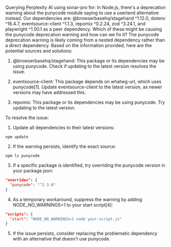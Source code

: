 Querying Perplexity AI using sonar-pro for: In Node.js, there's a deprecation warning about the punycode module saying to use a userland alternative instead. Our dependencies are: @browserbasehq/stagehand ^1.12.0, dotenv ^16.4.7, eventsource-client ^1.1.3, repomix ^0.2.24, zod ^3.24.1, and playwright ^1.50.1 as a peer dependency. Which of these might be causing the punycode deprecation warning and how can we fix it?
The punycode deprecation warning is likely coming from a nested dependency rather than a direct dependency. Based on the information provided, here are the potential sources and solutions:

1. @browserbasehq/stagehand: This package or its dependencies may be using punycode. Check if updating to the latest version resolves the issue.

2. eventsource-client: This package depends on whatwg-url, which uses punycode[1]. Update eventsource-client to the latest version, as newer versions may have addressed this.

3. repomix: This package or its dependencies may be using punycode. Try updating to the latest version.

To resolve the issue:

1. Update all dependencies to their latest versions:

```
npm update
```

2. If the warning persists, identify the exact source:

```
npm ls punycode
```

3. If a specific package is identified, try overriding the punycode version in your package.json:

```json
"overrides": {
  "punycode": "^2.3.0"
}
```

4. As a temporary workaround, suppress the warning by adding NODE_NO_WARNINGS=1 to your start script[4]:

```json
"scripts": {
  "start": "NODE_NO_WARNINGS=1 node your-script.js"
}
```

5. If the issue persists, consider replacing the problematic dependency with an alternative that doesn't use punycode.